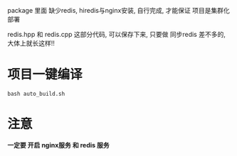 
package 里面 缺少redis,  hiredis与nginx安装, 自行完成, 才能保证 项目是集群化部署

redis.hpp 和 redis.cpp 这部分代码, 可以保存下来, 只要做 同步redis 差不多的, 大体上就长这样!!

# 项目一键编译
```
bash auto_build.sh
```

# 注意
**一定要 开启 nginx服务 和 redis 服务**
